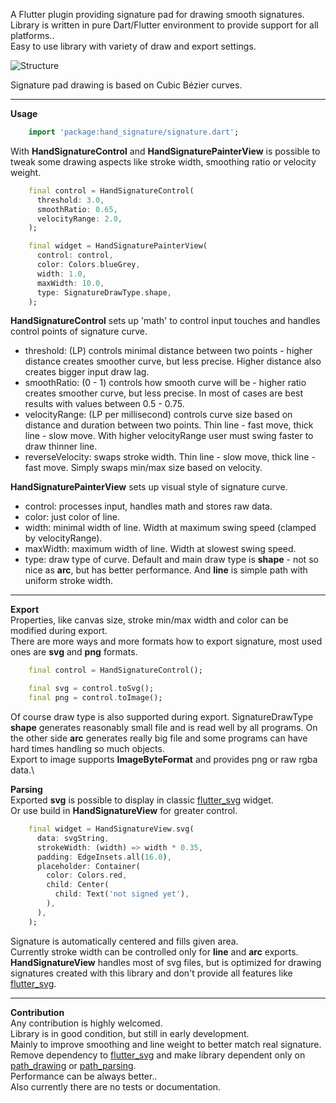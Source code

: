 A Flutter plugin providing signature pad for drawing smooth signatures. Library is written in pure Dart/Flutter environment to provide support for all platforms..\
Easy to use library with variety of draw and export settings.

![Structure](https://raw.githubusercontent.com/RomanBase/hand_signature/master/doc/signature.png)

Signature pad drawing is based on Cubic Bézier curves.

---

**Usage**
```dart
    import 'package:hand_signature/signature.dart';
```

With **HandSignatureControl** and **HandSignaturePainterView** is possible to tweak some drawing aspects like stroke width, smoothing ratio or velocity weight.
```dart
    final control = HandSignatureControl(
      threshold: 3.0,
      smoothRatio: 0.65,
      velocityRange: 2.0,
    );

    final widget = HandSignaturePainterView(
      control: control,
      color: Colors.blueGrey,
      width: 1.0,
      maxWidth: 10.0,
      type: SignatureDrawType.shape,
    );
```

**HandSignatureControl** sets up 'math' to control input touches and handles control points of signature curve.
- threshold: (LP) controls minimal distance between two points - higher distance creates smoother curve, but less precise. Higher distance also creates bigger input draw lag.
- smoothRatio: (0 - 1) controls how smooth curve will be - higher ratio creates smoother curve, but less precise. In most of cases are best results with values between 0.5 - 0.75.
- velocityRange: (LP per millisecond) controls curve size based on distance and duration between two points. Thin line - fast move, thick line - slow move. With higher velocityRange user must swing faster to draw thinner line.
- reverseVelocity: swaps stroke width. Thin line - slow move, thick line - fast move. Simply swaps min/max size based on velocity. 

**HandSignaturePainterView** sets up visual style of signature curve.
- control: processes input, handles math and stores raw data.
- color: just color of line.
- width: minimal width of line. Width at maximum swing speed (clamped by velocityRange).
- maxWidth: maximum width of line. Width at slowest swing speed.
- type: draw type of curve. Default and main draw type is **shape** - not so nice as **arc**, but has better performance. And **line** is simple path with uniform stroke width. 

---

**Export**\
Properties, like canvas size, stroke min/max width and color can be modified during export.\
There are more ways and more formats how to export signature, most used ones are **svg** and **png** formats.
```dart
    final control = HandSignatureControl();

    final svg = control.toSvg();
    final png = control.toImage();
```
Of course draw type is also supported during export. SignatureDrawType **shape** generates reasonably small file and is read well by all programs. On the other side **arc** generates really big file and some programs can have hard times handling so much objects.\
Export to image supports **ImageByteFormat** and provides png or raw rgba data.\

**Parsing**\
Exported **svg** is possible to display in classic [flutter_svg](https://pub.dev/packages/flutter_svg) widget.\
Or use build in **HandSignatureView** for greater control.
```dart
    final widget = HandSignatureView.svg(
      data: svgString,
      strokeWidth: (width) => width * 0.35,
      padding: EdgeInsets.all(16.0),
      placeholder: Container(
        color: Colors.red,
        child: Center(
          child: Text('not signed yet'),
        ),
      ),
    );
```
Signature is automatically centered and fills given area.\
Currently stroke width can be controlled only for **line** and **arc** exports.\
**HandSignatureView** handles most of svg files, but is optimized for drawing signatures created with this library and don't provide all features like [flutter_svg](https://pub.dev/packages/flutter_svg). 

---

**Contribution**\
Any contribution is highly welcomed.\
Library is in good condition, but still in early development.\
Mainly to improve smoothing and line weight to better match real signature.\
Remove dependency to [flutter_svg](https://pub.dev/packages/flutter_svg) and make library dependent only on [path_drawing](https://pub.dev/packages/path_drawing) or [path_parsing](https://pub.dev/packages/path_parsing).\
Performance can be always better..\
Also currently there are no tests or documentation.